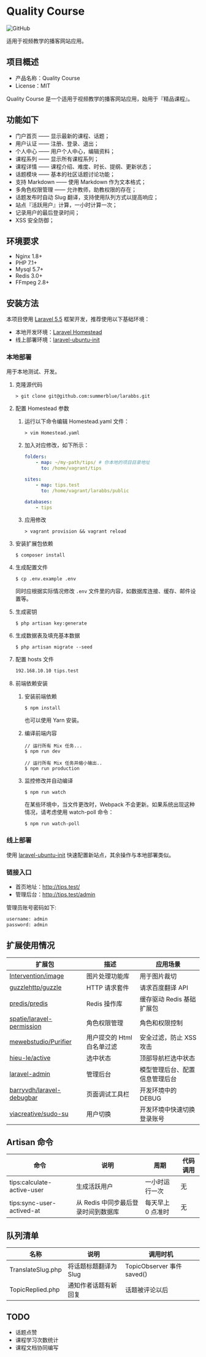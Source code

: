 # Quality Course

![GitHub](https://img.shields.io/github/license/mashape/apistatus.svg)

适用于视频教学的播客网站应用。


## 项目概述

- 产品名称：Quality Course
- License：MIT

Quality Course 是一个适用于视频教学的播客网站应用，始用于『精品课程』。

## 功能如下

- 门户首页 —— 显示最新的课程、话题；
- 用户认证 —— 注册、登录、退出；
- 个人中心 —— 用户个人中心，编辑资料；
- 课程系列 —— 显示所有课程系列；
- 课程详情 —— 课程介绍、难度、时长、提纲、更新状态；
- 话题模块 —— 基本的社区话题讨论功能；
- 支持 Markdown —— 使用 Markdown 作为文本格式；
- 多角色权限管理 —— 允许教师，助教权限的存在；
- 话题发布时自动 Slug 翻译，支持使用队列方式以提高响应；
- 站点『活跃用户』计算，一小时计算一次；
- 记录用户的最后登录时间；
- XSS 安全防御；

## 环境要求

- Nginx 1.8+
- PHP 7.1+
- Mysql 5.7+
- Redis 3.0+
- FFmpeg 2.8+

## 安装方法

本项目使用 [Laravel 5.5](https://laravel-china.org/docs/laravel/5.5/) 框架开发，推荐使用以下基础环境：

- 本地开发环境：[Laravel Homestead](https://d.laravel-china.org/docs/5.5/homestead)
- 线上部署环境：[laravel-ubuntu-init](https://github.com/summerblue/laravel-ubuntu-init)

### 本地部署

用于本地测试、开发。

1. 克隆源代码

   ```shell
   > git clone git@github.com:summerblue/larabbs.git
   ```

2. 配置 Homestead 参数

   1. 运行以下命令编辑 Homestead.yaml 文件：

       ```shell
       > vim Homestead.yaml
       ```

   2. 加入对应修改，如下所示：

      ```yaml
      folders:
          - map: ~/my-path/tips/ # 你本地的项目目录地址
            to: /home/vagrant/tips
      
      sites:
          - map: tips.test
            to: /home/vagrant/larabbs/public
      
      databases:
          - tips
      ```

   3. 应用修改

       ```shell
       > vagrant provision && vagrant reload
       ```

3. 安装扩展包依赖

   ```shell
   $ composer install
   ```

4. 生成配置文件

   ```shell
   $ cp .env.example .env
   ```

   同时应根据实际情况修改 `.env` 文件里的内容，如数据库连接、缓存、邮件设置等。

5. 生成密钥

   ```shell
   $ php artisan key:generate
   ```

6. 生成数据表及填充基本数据

   ```shell
   $ php artisan migrate --seed
   ```

7. 配置 hosts 文件

   ```tex
   192.168.10.10 tips.test
   ```

8. 前端依赖安装

   1. 安装前端依赖

      ```shell
      $ npm install
      ```

      也可以使用 Yarn 安装。

   2. 编译前端内容

      ```shell
      // 运行所有 Mix 任务...
      $ npm run dev
      
      // 运行所有 Mix 任务并缩小输出..
      $ npm run production
      ```

   3. 监控修改并自动编译

      ```shell
      $ npm run watch
      ```

      在某些环境中，当文件更改时，Webpack 不会更新。如果系统出现这种情况，请考虑使用 watch-poll 命令：

      ```shell
      $ npm run watch-poll
      ```

### 线上部署

使用 [laravel-ubuntu-init](https://github.com/summerblue/laravel-ubuntu-init) 快速配置新站点，其余操作与本地部署类似。

### 链接入口

- 首页地址：<http://tips.test/>
- 管理后台：<http://tips.test/admin>

管理员账号密码如下:

```tex
username: admin
password: admin
```

## 扩展使用情况

| 扩展包                                                       | 描述                       | 应用场景                       |
| ------------------------------------------------------------ | -------------------------- | ------------------------------ |
| [Intervention/image](https://github.com/Intervention/image)  | 图片处理功能库             | 用于图片裁切                   |
| [guzzlehttp/guzzle](https://github.com/guzzle/guzzle)        | HTTP 请求套件              | 请求百度翻译 API               |
| [predis/predis](https://github.com/nrk/predis.git)           | Redis 操作库               | 缓存驱动 Redis 基础扩展包      |
| [spatie/laravel-permission](https://github.com/spatie/laravel-permission) | 角色权限管理               | 角色和权限控制                 |
| [mewebstudio/Purifier](https://github.com/mewebstudio/Purifier) | 用户提交的 Html 白名单过滤 | 安全过滤，防止 XSS 攻击        |
| [hieu-le/active](https://github.com/letrunghieu/active)      | 选中状态                   | 顶部导航栏选中状态             |
| [laravel-admin](http://laravel-admin.org/)                   | 管理后台                   | 模型管理后台、配置信息管理后台 |
| [barryvdh/laravel-debugbar](https://github.com/barryvdh/laravel-debugbar) | 页面调试工具栏             | 开发环境中的 DEBUG             |
| [viacreative/sudo-su](https://github.com/viacreative/sudo-su) | 用户切换                   | 开发环境中快速切换登录账号     |

## Artisan 命令

| 命令                       | 说明                                | 周期              | 代码调用 |
| -------------------------- | ----------------------------------- | ----------------- | -------- |
| tips:calculate-active-user | 生成活跃用户                        | 一小时运行一次    | 无       |
| tips:sync-user-actived-at  | 从 Redis 中同步最后登录时间到数据库 | 每天早上 0 点准时 | 无       |

## 队列清单

| 名称              | 说明                  | 调用时机                   |
| ----------------- | --------------------- | -------------------------- |
| TranslateSlug.php | 将话题标题翻译为 Slug | TopicObserver 事件 saved() |
| TopicReplied.php  | 通知作者话题有新回复  | 话题被评论以后             |

## TODO

- 话题点赞
- 课程学习次数统计
- 课程文档协同编写












